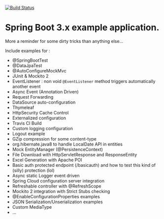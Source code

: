 [![Build Status](https://github.com/mpalourdio/SpringBootTemplate/workflows/CI/badge.svg?branch=master)](https://github.com/mpalourdio/SpringBootTemplate/actions)

Spring Boot 3.x example application.
=======================================

More a reminder for some dirty tricks than anything else...

Include examples for :
- @SpringBootTest
- @DataJpaTest
- @AutoConfigureMockMvc
- JUnit & Mockito 2
- EventListener : non void ``@EventListener`` method triggers automatically another event
- Async Event (Annotation Driven)
- Request Forwarding
- DataSource auto-configuration
- Thymeleaf
- HttpSecurity Cache Control
- Externalized configuration
- Travis CI Build
- Custom logging configuration
- Logout example
- GZip compression for some content-type
- org.hibernate.java8 to handle LocalDate API in entities
- Mock EntityManager (@PersistenceContext)
- File Download with HttpServletResponse and ResponseEntity
- Excel Generation with Apache POI
- Basic auth protected endpoint (/basicauth) and how to test this kind of (silly) protection (lol)
- Async static Logger event driven
- Spring Cloud configuration server integration
- Refreshable controller with @RefreshScope
- Mockito 2 integration with Strict Stubs checking
- @EnableConfigurationProperties examples
- JSON Serialization/Unserialization examples
- Custom MediaType
- ...

